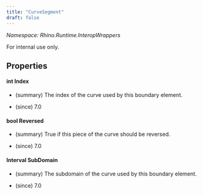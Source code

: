 ```yaml
---
title: "CurveSegment"
draft: false
---
```


*Namespace: Rhino.Runtime.InteropWrappers*

   For internal use only.
   
## Properties
#### int Index
- (summary) 
     The index of the curve used by this boundary element.
     
- (since) 7.0
#### bool Reversed
- (summary) 
     True if this piece of the curve should be reversed.
     
- (since) 7.0
#### Interval SubDomain
- (summary) 
     The subdomain of the curve used by this boundary element.
     
- (since) 7.0
